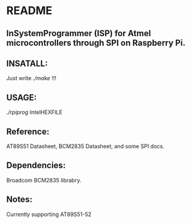 # README #

InSystemProgrammer (ISP) for Atmel microcontrollers through SPI on Raspberry Pi.
--------------------------------------------

INSATALL: </br>
---------------
Just write <i>./make</i> !!!

USAGE: </br>
--------------
<i>./rpiprog</i> IntelHEXFILE


Reference: </br>
--------------
AT89S51 Datasheet, BCM2835 Datasheet, and some SPI docs.

Dependencies: </br>
--------------
Broadcom BCM2835 librabry.

Notes:</br>
--------------
Currently supporting AT89S51-52
